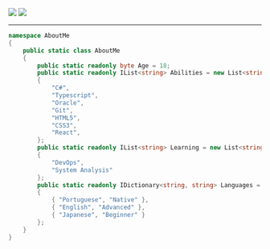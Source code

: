 <p float="left">
    <img style="width=100%;" src="https://github-readme-stats.vercel.app/api?username=jonntteiu&show=reviews,discussions_started,discussions_answered,prs_merged,prs_merged_percentage&show_icons=true&theme=react"/>
    <img src="https://i.gyazo.com/5c59c7854bc17de6122e825f37c0c447.gif"/>
</p>

<hr/>

```cs
namespace AboutMe
{
    public static class AboutMe
    {
        public static readonly byte Age = 18;
        public static readonly IList<string> Abilities = new List<string>()
        {
            "C#",
            "Typescript",
            "Oracle",
            "Git",
            "HTML5",
            "CSS3",
            "React",
        };
        public static readonly IList<string> Learning = new List<string>()
        {
            "DevOps",
            "System Analysis"
        };
        public static readonly IDictionary<string, string> Languages = new Dictionary<string, string>()
        {
            { "Portuguese", "Native" },
            { "English", "Advanced" },
            { "Japanese", "Beginner" }
        };
    }
}
```
